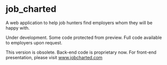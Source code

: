 # job_charted
A web application to help job hunters find employers whom they will be happy with.

Under development.
Some code protected from preview. Full code available to employers upon request.


This version is obsolete. Back-end code is proprietary now. For front-end presentation, please visit www.jobcharted.com
